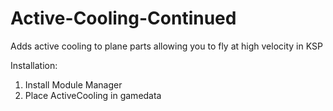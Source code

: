 # Active-Cooling-Continued
Adds active cooling to plane parts allowing you to fly at high velocity in KSP

Installation:
1. Install Module Manager
2. Place ActiveCooling in gamedata
